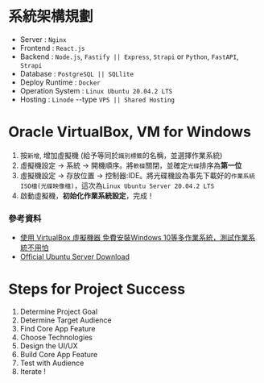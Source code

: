 # 系統架構規劃
- Server : `Nginx`
- Frontend : `React.js`
- Backend : `Node.js`, `Fastify || Express`, `Strapi` or  `Python`, `FastAPI`, `Strapi`
- Database : `PostgreSQL || SQLlite`
- Deploy Runtime : `Docker`
- Operation System : `Linux Ubuntu 20.04.2 LTS`
- Hosting : `Linode` --type `VPS || Shared Hosting`

# Oracle VirtualBox, VM for Windows

1. 按`新增`, 增加虛擬機 (給予等同於`識別標籤`的名稱，並選擇作業系統)
2. 虛擬機設定 -> 系統 -> 開機順序。將`軟碟`關閉，並確定`光碟`排序為**第一位**
3. 虛擬機設定 -> 存放位置 -> 控制器:IDE。將光碟機設為事先下載好的`作業系統ISO檔(光碟映像檔)`，這次為`Linux Ubuntu Server 20.04.2 LTS`
4. 啟動虛擬機，**初始化作業系統設定**，完成！

### 參考資料
- [使用 VirtualBox 虛擬機器 免費安裝Windows 10等多作業系統，測試作業系統不用怕](https://iqmore.tw/oracle-vm-virtualbox-software-install-windows-10)
- [Official Ubuntu Server Download](https://ubuntu.com/download/server)

# Steps for Project Success
1. Determine Project Goal
2. Determine Target Audience
3. Find Core App Feature
4. Choose Technologies
5. Design the UI/UX
6. Build Core App Feature
7. Test with Audience
8. Iterate !


